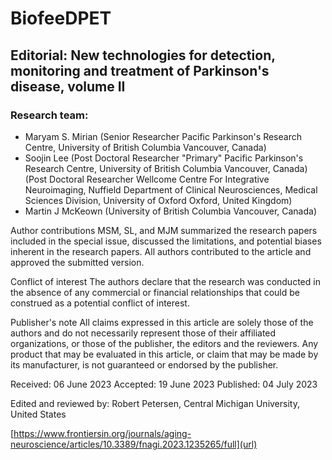 # **BiofeeDPET**

## Editorial: New technologies for detection, monitoring and treatment of Parkinson's disease, volume II

### Research team:

- Maryam S. Mirian (Senior Researcher
Pacific Parkinson's Research Centre, University of British Columbia
Vancouver, Canada)
- Soojin Lee (Post Doctoral Researcher "Primary"
Pacific Parkinson's Research Centre, University of British Columbia
Vancouver, Canada)(Post Doctoral Researcher
Wellcome Centre For Integrative Neuroimaging, Nuffield Department of Clinical Neurosciences, Medical Sciences Division, University of Oxford
Oxford, United Kingdom)
- Martin J McKeown (University of British Columbia
Vancouver, Canada)

Author contributions
MSM, SL, and MJM summarized the research papers included in the special issue, discussed the limitations, and potential biases inherent in the research papers. All authors contributed to the article and approved the submitted version.

Conflict of interest
The authors declare that the research was conducted in the absence of any commercial or financial relationships that could be construed as a potential conflict of interest.

Publisher's note
All claims expressed in this article are solely those of the authors and do not necessarily represent those of their affiliated organizations, or those of the publisher, the editors and the reviewers. Any product that may be evaluated in this article, or claim that may be made by its manufacturer, is not guaranteed or endorsed by the publisher.

Received: 06 June 2023
Accepted: 19 June 2023
Published: 04 July 2023

Edited and reviewed by: Robert Petersen, Central Michigan University, United States


[https://www.frontiersin.org/journals/aging-neuroscience/articles/10.3389/fnagi.2023.1235265/full](url)

